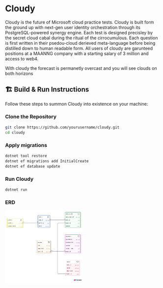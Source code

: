 # Cloudy

Cloudy is the future of Microsoft cloud practice tests. 
Cloudy is built form the ground up with next-gen user identity orchestration through its PostgreSQL-powered synergy engine. 
Each test is designed precisley by the secret cloud cabal during the ritual of the cirrocumulous.
Each question is first written in their psedou-cloud derieved meta-language before being distilled down to human readable form.
All users of cloudy are garunteed positions at a MAANNG company with a starting salary of 3 million and access to web4.

With cloudy the forecast is permanetly overcast and you will see clouds on both horizons

## 🏗️ Build & Run Instructions

Follow these steps to summon Cloudy into existence on your machine:

### Clone the Repository
```bash
git clone https://github.com/yourusername/cloudy.git
cd cloudy
```

### Apply migrations
```bash
dotnet tool restore
dotnet ef migrations add InitialCreate
dotnet ef database update
```

### Run Cloudy
```bash
dotnet run
```

### ERD
<img src="images/erd.png" alt="Cloudy Diagram" width="50%">

